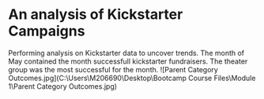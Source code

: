 # An analysis of Kickstarter Campaigns
Performing analysis on Kickstarter data to uncover trends. The month of May contained the month successfull kickstarter fundraisers. The theater group was the most successful for the month.
![Parent Category Outcomes.jpg](C:\Users\M206690\Desktop\Bootcamp Course Files\Module 1\Parent Category Outcomes.jpg)
